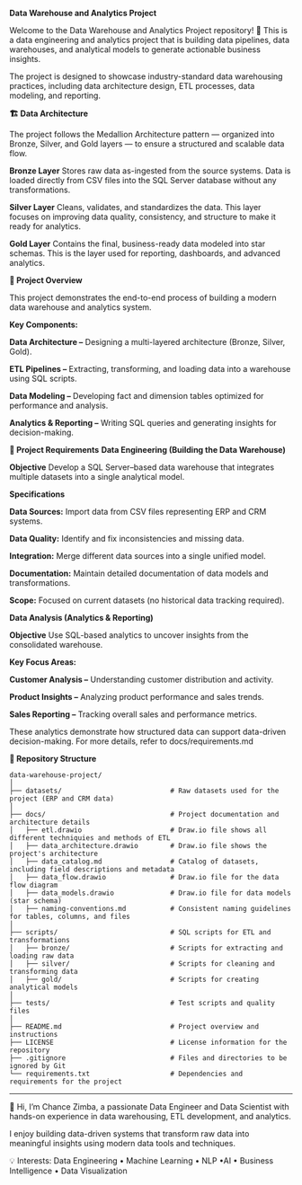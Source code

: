 **Data Warehouse and Analytics Project**

Welcome to the Data Warehouse and Analytics Project repository! 🚀
This is a data engineering and analytics project that is building data pipelines, data warehouses, and analytical models to generate actionable business insights.

The project is designed to showcase industry-standard data warehousing practices, including data architecture design, ETL processes, data modeling, and reporting.


**🏗️ Data Architecture**

The project follows the Medallion Architecture pattern — organized into Bronze, Silver, and Gold layers — to ensure a structured and scalable data flow.

**Bronze Layer**
Stores raw data as-ingested from the source systems.
Data is loaded directly from CSV files into the SQL Server database without any transformations.

**Silver Layer**
Cleans, validates, and standardizes the data.
This layer focuses on improving data quality, consistency, and structure to make it ready for analytics.

**Gold Layer**
Contains the final, business-ready data modeled into star schemas.
This is the layer used for reporting, dashboards, and advanced analytics.


**📖 Project Overview**

This project demonstrates the end-to-end process of building a modern data warehouse and analytics system.

**Key Components:**

**Data Architecture –** Designing a multi-layered architecture (Bronze, Silver, Gold).

**ETL Pipelines –** Extracting, transforming, and loading data into a warehouse using SQL scripts.

**Data Modeling –** Developing fact and dimension tables optimized for performance and analysis.

**Analytics & Reporting –** Writing SQL queries and generating insights for decision-making.

**🚀 Project Requirements**
**Data Engineering (Building the Data Warehouse)**

**Objective**
Develop a SQL Server–based data warehouse that integrates multiple datasets into a single analytical model.

**Specifications**

**Data Sources:** Import data from CSV files representing ERP and CRM systems.

**Data Quality:** Identify and fix inconsistencies and missing data.

**Integration:** Merge different data sources into a single unified model.

**Documentation:** Maintain detailed documentation of data models and transformations.

**Scope:** Focused on current datasets (no historical data tracking required).

**Data Analysis (Analytics & Reporting)**

**Objective**
Use SQL-based analytics to uncover insights from the consolidated warehouse.

**Key Focus Areas:**

**Customer Analysis –** Understanding customer distribution and activity.

**Product Insights –** Analyzing product performance and sales trends.

**Sales Reporting –** Tracking overall sales and performance metrics.

These analytics demonstrate how structured data can support data-driven decision-making.
For more details, refer to docs/requirements.md

**📂 Repository Structure**
```
data-warehouse-project/
│
├── datasets/                           # Raw datasets used for the project (ERP and CRM data)
│
├── docs/                               # Project documentation and architecture details
│   ├── etl.drawio                      # Draw.io file shows all different techniquies and methods of ETL
│   ├── data_architecture.drawio        # Draw.io file shows the project's architecture
│   ├── data_catalog.md                 # Catalog of datasets, including field descriptions and metadata
│   ├── data_flow.drawio                # Draw.io file for the data flow diagram
│   ├── data_models.drawio              # Draw.io file for data models (star schema)
│   ├── naming-conventions.md           # Consistent naming guidelines for tables, columns, and files
│
├── scripts/                            # SQL scripts for ETL and transformations
│   ├── bronze/                         # Scripts for extracting and loading raw data
│   ├── silver/                         # Scripts for cleaning and transforming data
│   ├── gold/                           # Scripts for creating analytical models
│
├── tests/                              # Test scripts and quality files
│
├── README.md                           # Project overview and instructions
├── LICENSE                             # License information for the repository
├── .gitignore                          # Files and directories to be ignored by Git
└── requirements.txt                    # Dependencies and requirements for the project
```
---
👋 Hi, I’m Chance Zimba, a passionate Data Engineer and Data Scientist with hands-on experience in data warehousing, ETL development, and analytics.

I enjoy building data-driven systems that transform raw data into meaningful insights using modern data tools and techniques.

💡 Interests:
Data Engineering • Machine Learning • NLP •AI • Business Intelligence • Data Visualization 
